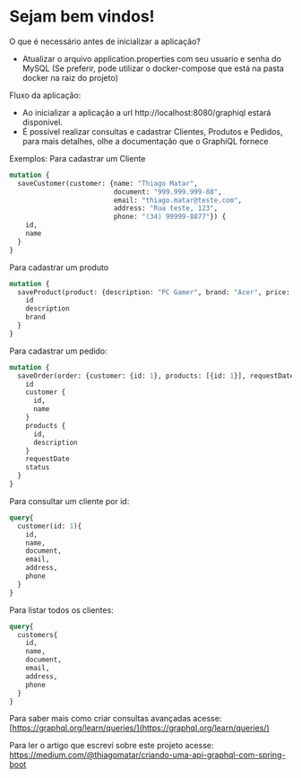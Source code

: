 # Sejam bem vindos!

O que é necessário antes de inicializar a aplicação?
- Atualizar o arquivo application.properties com seu usuario e senha do MySQL (Se preferir, pode utilizar o docker-compose que está na pasta docker na raiz do projeto)

Fluxo da aplicação:
- Ao inicializar a aplicação a url http://localhost:8080/graphiql estará disponivel. 
- É possivel realizar consultas e  cadastrar Clientes, Produtos e Pedidos, para mais detalhes, olhe a documentação que o GraphiQL fornece

Exemplos:
Para cadastrar um Cliente
```graphql
mutation {
  saveCustomer(customer: {name: "Thiago Matar", 
						  document: "999.999.999-88", 
						  email: "thiago.matar@teste.com", 
						  address: "Rua teste, 123", 
						  phone: "(34) 99999-8877"}) {
    id,
    name
  }
}
```
Para cadastrar um produto
```graphql
mutation {
  saveProduct(product: {description: "PC Gamer", brand: "Acer", price: 5000.0}) {
    id
    description
    brand
  }
}

```
Para cadastrar um pedido:
```graphql
mutation {
  saveOrder(order: {customer: {id: 1}, products: [{id: 1}], requestDate: "2020-10-18", status: PENDING}) {
    id
    customer {
      id,
      name
    }
    products {
      id,
      description
    }
    requestDate
    status
  }
}
```
Para consultar um cliente por id:
```graphql
query{
  customer(id: 1){
    id,
    name,
    document,
    email,
    address,
    phone
  }
}
```

Para listar todos os clientes: 
```graphql
query{
  customers{
    id,
    name,
    document,
    email,
    address,
    phone
  }
}
```

Para saber mais como criar consultas avançadas acesse: [https://graphql.org/learn/queries/](https://graphql.org/learn/queries/)

Para ler o artigo que escrevi sobre este projeto acesse: https://medium.com/@thiagomatar/criando-uma-api-graphql-com-spring-boot
